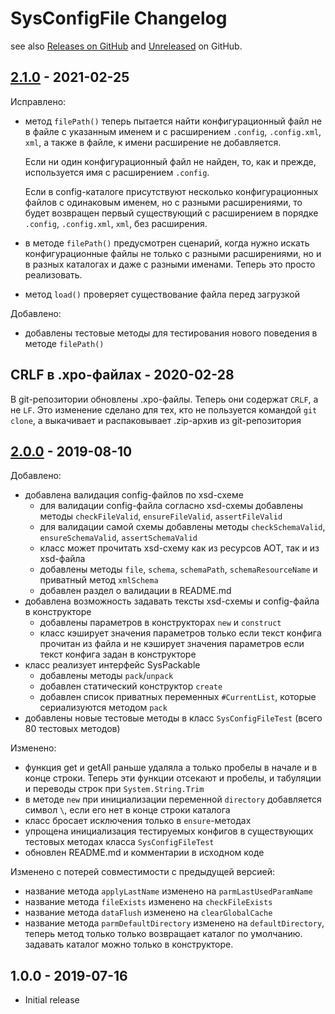 # SysConfigFile Changelog

see also [Releases on GitHub](https://github.com/mazzy-ax/SysConfigFile/releases) and [Unreleased](https://github.com/mazzy-ax/SysEventLog/compare/2.1.0...main) on GitHub.

## [2.1.0](https://github.com/mazzy-ax/SysConfigFile/compare/2.0.0...2.1.0) - 2021-02-25

Исправлено:

* метод `filePath()` теперь пытается найти конфигурационный файл не в файле с указанным именем и с расширением `.config`,
  `.config.xml`, `xml`, а также в файле, к имени расширение не добавляется.

  Если ни один конфигурационный файл не найден, то, как и прежде, используется имя с расширением `.config`.

  Если в config-каталоге присутствуют несколько конфигурационных файлов с одинаковым именем, но с разными расширениями,
  то будет возвращен первый существующий с расширением в порядке `.config`, `.config.xml`, `xml`, без расширения.

* в методе `filePath()` предусмотрен сценарий, когда нужно искать конфигурационные файлы не только с разными расширениями,
  но и в разных каталогах и даже с разными именами. Теперь это просто реализовать.

* метод `load()` проверяет существование файла перед загрузкой

Добавлено:

* добавлены тестовые методы для тестирования нового поведения в методе `filePath()`

## CRLF в .xpo-файлах - 2020-02-28

В git-репозитории обновлены .xpo-файлы. Теперь они содержат `CRLF`, а не `LF`.
Это изменение сделано для тех, кто не пользуется командой `git clone`, а выкачивает и распаковывает .zip-архив из git-репозитория

## [2.0.0](https://github.com/mazzy-ax/SysConfigFile/compare/1.0.0...2.0.0) - 2019-08-10

Добавлено:

* добавлена валидация config-файлов по xsd-схеме
  * для валидации config-файла согласно xsd-схемы добавлены методы `checkFileValid`, `ensureFileValid`, `assertFileValid`
  * для валидации самой схемы добавлены методы `checkSchemaValid`, `ensureSchemaValid`, `assertSchemaValid`
  * класс может прочитать xsd-схему как из ресурсов AOT, так и из xsd-файла
  * добавлены методы `file`, `schema`, `schemaPath`, `schemaResourceName` и приватный метод `xmlSchema`
  * добавлен раздел о валидации в README.md
* добавлена возможность задавать тексты xsd-схемы и config-файла в конструкторе
  * добавлены параметров в конструкторах `new` и `construct`
  * класс кэширует значения параметров только если текст конфига прочитан из файла и не кэширует значения параметров если текст конфига задан в конструкторе
* класс реализует интерфейс SysPackable
  * добавлены методы `pack`/`unpack`
  * добавлен статический конструктор `create`
  * добавлен список приватных переменных `#CurrentList`, которые сериализуются методом `pack`
* добавлены новые тестовые методы в класс `SysConfigFileTest` (всего 80 тестовых методов)

Изменено:

* функция get и getAll раньше удаляла а только пробелы в начале и в конце строки. Теперь эти функции отсекают и пробелы, и табуляции и переводы строк при `System.String.Trim`
* в методе `new` при инициализации переменной `directory` добавляется символ `\`, если его нет в конце строки каталога
* класс бросает исключения только в `ensure`-методах
* упрощена инициализация тестируемых конфигов в существующих тестовых методах класса `SysConfigFileTest`
* обновлен README.md и комментарии в исходном коде

Изменено с потерей совместимости с предыдущей версией:

* название метода `applyLastName` изменено на `parmLastUsedParamName`
* название метода `fileExists` изменено на `checkFileExists`
* название метода `dataFlush` изменено на `clearGlobalCache`
* название метода `parmDefaultDirectory` изменено на `defaultDirectory`, теперь метод только только возвращает каталог по умолчанию. задавать каталог можно только в конструкторе.

## 1.0.0 - 2019-07-16

* Initial release
